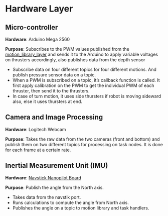 # Hardware Layer

## Micro-controller

__Hardware__: Arduino Mega 2560

__Purpose__:  Subscribes to the PWM values published from the [motion_library_layer](https://github.com/AUV-IITK/auv2016/tree/master/motion_library_layer) and sends it to the Arduino to apply variable voltages on thrusters accordingly, also publishes data from the depth sensor

* Subscribe data on four different topics for four different motions. And publish
pressure sensor data on a topic.
* When a PWM is subscribed on a topic, it’s callback function is called. It first
apply calibration on the PWM to get the individual PWM of each thruster, then
send it to the thrusters.
* In case of turn motion, it uses side thursters if robot is moving sideward also, else
it uses thursters at end.

## Camera and Image Processing

__Hardware__: Logitech Webcam

__Purpose__: Takes the raw data from the two cameras (front and bottom) and publish them on two different topics for processing on task
nodes. It is done for each frame at a certain rate.

## Inertial Measurement Unit (IMU)

__Hardware__: [Navstick Nanopilot Board](https://github.com/AUV-IITK/AUVWiki/wiki/Using-NavStick-NanoPilot-Board)

__Purpose__: Publish the angle from the North axis.

* Takes data from the navstik port.
* Runs calculations to compute the angle from North axis.
* Publishes the angle on a topic to motion library and task handlers.
